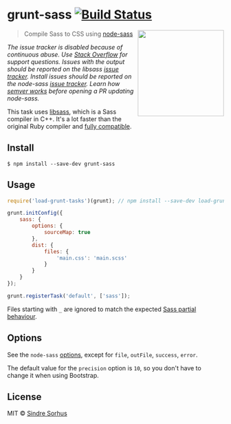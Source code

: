 # grunt-sass [![Build Status](https://travis-ci.org/sindresorhus/grunt-sass.svg?branch=master)](https://travis-ci.org/sindresorhus/grunt-sass)

[<img src="https://rawgit.com/sass/node-sass/master/media/logo.svg" width="200" align="right">](https://github.com/sass/node-sass)

> Compile Sass to CSS using [node-sass](https://github.com/sass/node-sass)

*The issue tracker is disabled because of continuous abuse. Use [Stack Overflow](https://stackoverflow.com/questions/tagged/node-sass) for support questions. Issues with the output should be reported on the libsass [issue tracker](https://github.com/hcatlin/libsass/issues). Install issues should be reported on the node-sass [issue tracker](https://github.com/sass/node-sass/issues). Learn how [semver works](https://nodesource.com/blog/semver-tilde-and-caret) before opening a PR updating node-sass.*

This task uses [libsass](http://libsass.org), which is a Sass compiler in C++. It's a lot faster than the original Ruby compiler and [fully compatible](http://sass-compatibility.github.io/).


## Install

```
$ npm install --save-dev grunt-sass
```


## Usage

```js
require('load-grunt-tasks')(grunt); // npm install --save-dev load-grunt-tasks

grunt.initConfig({
	sass: {
		options: {
			sourceMap: true
		},
		dist: {
			files: {
				'main.css': 'main.scss'
			}
		}
	}
});

grunt.registerTask('default', ['sass']);
```

Files starting with `_` are ignored to match the expected [Sass partial behaviour](http://sass-lang.com/documentation/file.SASS_REFERENCE.html#partials).


## Options

See the `node-sass` [options](https://github.com/sass/node-sass#options), except for `file`, `outFile`, `success`, `error`.

The default value for the `precision` option is `10`, so you don't have to change it when using Bootstrap.


## License

MIT © [Sindre Sorhus](https://sindresorhus.com)
